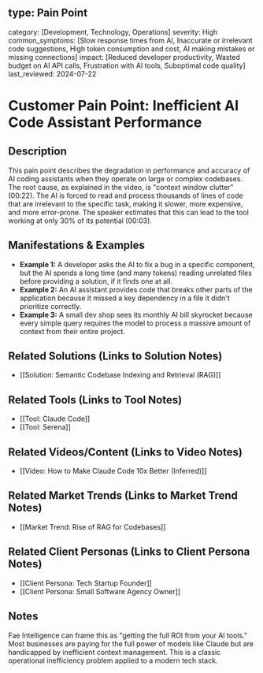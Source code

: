 ## type: Pain Point
category: [Development, Technology, Operations]
severity: High
common_symptoms: [Slow response times from AI, Inaccurate or irrelevant code suggestions, High token consumption and cost, AI making mistakes or missing connections]
impact: [Reduced developer productivity, Wasted budget on AI API calls, Frustration with AI tools, Suboptimal code quality]
last_reviewed: 2024-07-22
# Customer Pain Point: Inefficient AI Code Assistant Performance
## Description
This pain point describes the degradation in performance and accuracy of AI coding assistants when they operate on large or complex codebases. The root cause, as explained in the video, is "context window clutter" (00:22). The AI is forced to read and process thousands of lines of code that are irrelevant to the specific task, making it slower, more expensive, and more error-prone. The speaker estimates that this can lead to the tool working at only 30% of its potential (00:03).
## Manifestations & Examples
- **Example 1:** A developer asks the AI to fix a bug in a specific component, but the AI spends a long time (and many tokens) reading unrelated files before providing a solution, if it finds one at all.
- **Example 2:** An AI assistant provides code that breaks other parts of the application because it missed a key dependency in a file it didn't prioritize correctly.
- **Example 3:** A small dev shop sees its monthly AI bill skyrocket because every simple query requires the model to process a massive amount of context from their entire project.
## Related Solutions (Links to Solution Notes)
- [[Solution: Semantic Codebase Indexing and Retrieval (RAG)]]
## Related Tools (Links to Tool Notes)
- [[Tool: Claude Code]]
- [[Tool: Serena]]
## Related Videos/Content (Links to Video Notes)
- [[Video: How to Make Claude Code 10x Better (Inferred)]]
## Related Market Trends (Links to Market Trend Notes)
- [[Market Trend: Rise of RAG for Codebases]]
## Related Client Personas (Links to Client Persona Notes)
- [[Client Persona: Tech Startup Founder]]
- [[Client Persona: Small Software Agency Owner]]
## Notes
Fae Intelligence can frame this as "getting the full ROI from your AI tools." Most businesses are paying for the full power of models like Claude but are handicapped by inefficient context management. This is a classic operational inefficiency problem applied to a modern tech stack.
